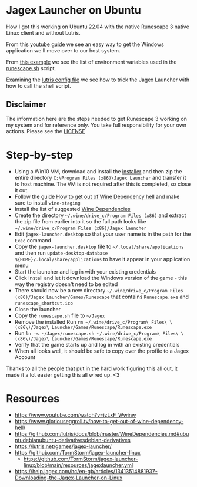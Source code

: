 # Jagex Launcher on Ubuntu
How I got this working on Ubuntu 22.04 with the native Runescape 3 native Linux client and without Lutris.

From this [youtube guide](https://www.youtube.com/watch?v=izLxF_Wwinw) we see an easy way to get the Windows application we'll move over to our host system.

From [this example](https://raw.githubusercontent.com/TormStorm/jagex-launcher-linux/main/resources/runescape.sh) we see the list of environment variables used in the [runescape.sh](./runescape.sh) script.

Examining the [lutris config file](https://github.com/TormStorm/jagex-launcher-linux/blob/main/resources/jagexlauncher.yml) we see how to trick the Jagex Launcher with how to call the shell script.

## Disclaimer

The information here are the steps needed to get Runescape 3 working on my system and for reference only. You take full responsibility for your own actions. Please see the [LICENSE](./LICENSE)

# Step-by-step
* Using a Win10 VM, download and install the [installer](https://cdn.jagex.com/Jagex%20Launcher%20Installer.exe) and then zip the entire directory `C:\Program Files (x86)\Jagex Launcher` and transfer it to host machine.   The VM is not required after this is completed, so close it out.
* Follow the guide [How to get out of Wine Dependency hell](https://www.gloriouseggroll.tv/how-to-get-out-of-wine-dependency-hell/) and make sure to install `wine-staging`
* Install the list of suggested [Wine Dependencies](https://github.com/lutris/docs/blob/master/WineDependencies.md#ubuntudebianubuntu-derivativesdebian-derivatives)
* Create the directory `~/.wine/drive_c/Program Files (x86)` and extract the zip file from earlier into it so the full path looks like `~/.wine/drive_c/Program Files (x86)/Jagex launcher`
* Edit `jagex-launcher.desktop` so that your user name is in the path for the `Exec` command
* Copy the `jagex-launcher.desktop` file to `~/.local/share/applications` and then run `update-desktop-database ${HOME}/.local/share/applications` to have it appear in your application menu
* Start the launcher and log in with your existing credentials
* Click Install and let it download the Windows version of the game - this way the registry doesn't need to be edited
* There should now be a new directory `~/.wine/drive_c/Program Files (x86)/Jagex Launcher/Games/Runescape` that contains `Runescape.exe` and `runescape_shortcut.ico`
* Close the launcher
* Copy the `runescape.sh` file to `~/Jagex`
* Remove the installed Run `rm ~/.wine/drive_c/Program\ Files\ \(x86\)/Jagex\ Launcher/Games/Runescape/Runescape.exe`
* Run `ln -s ~/Jagex/runescape.sh ~/.wine/drive_c/Program\ Files\ \(x86\)/Jagex\ Launcher/Games/Runescape/Runescape.exe`
* Verify that the game starts up and log in with an existing credentials
* When all looks well, it should be safe to copy over the profile to a Jagex Account

Thanks to all the people that put in the hard work figuring this all out, it made it a lot easier getting this all wired up. <3

# Resources
* https://www.youtube.com/watch?v=izLxF_Wwinw
* https://www.gloriouseggroll.tv/how-to-get-out-of-wine-dependency-hell/
* https://github.com/lutris/docs/blob/master/WineDependencies.md#ubuntudebianubuntu-derivativesdebian-derivatives
* https://lutris.net/games/jagex-launcher/
* https://github.com/TormStorm/jagex-launcher-linux
    * https://github.com/TormStorm/jagex-launcher-linux/blob/main/resources/jagexlauncher.yml
* https://help.jagex.com/hc/en-gb/articles/13413514881937-Downloading-the-Jagex-Launcher-on-Linux
